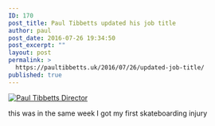 ```yaml
---
ID: 170
post_title: Paul Tibbetts updated his job title
author: paul
post_date: 2016-07-26 19:34:50
post_excerpt: ""
layout: post
permalink: >
  https://paultibbetts.uk/2016/07/26/updated-job-title/
published: true
---
```

<a href="https://paultibbetts.uk/app/uploads/2016/07/IMG_7041-1.jpg"><img class="alignnone size-large wp-image-171" src="https://paultibbetts.uk/app/uploads/2016/07/IMG_7041-1-693x1024.jpg" alt="Paul Tibbetts Director" /></a>

this was in the same week I got my first skateboarding injury

&nbsp;